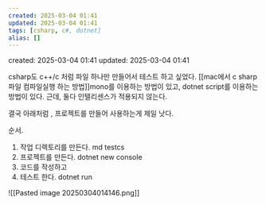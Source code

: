 ```yaml
---
created: 2025-03-04 01:41
updated: 2025-03-04 01:41
tags: [csharp, c#, dotnet]
alias: []
---
```


created: 2025-03-04 01:41
updated: 2025-03-04 01:41



csharp도 c++/c 처럼 파일 하나만 만들어서 테스트 하고 싶었다.
[[mac에서 c sharp 파일 컴파일실행 하는 방법]]mono를 이용하는 방법이 있고,
dotnet script를 이용하는 방법이 있다.
근데, 둘다 인텔리센스가 적용되지 않는다.


결국 아래처럼 , 프로젝트를 만들어 사용하는게 제일 낫다.

순서.
1. 작업 디렉토리를 만든다. md testcs
2. 프로젝트를 만든다. dotnet new console
3. 코드를 작성하고
4. 테스트 한다.  dotnet run


![[Pasted image 20250304014146.png]]